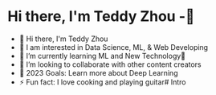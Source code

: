 # Hi there, I'm Teddy Zhou -👋 



- 👋 Hi there, I'm Teddy Zhou
- 🔭 I am interested in Data Science, ML, & Web Developing
- 🌱 I’m currently learning ML and New Technology🤣
- 👯 I’m looking to collaborate with other content creators
- 🥅 2023 Goals: Learn more about Deep Learning
- ⚡ Fun fact: I love cooking and playing guitar#   I n t r o 
 
 

